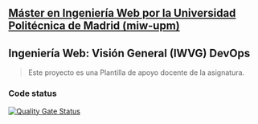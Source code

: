 ## [Máster en Ingeniería Web por la Universidad Politécnica de Madrid (miw-upm)](http://miw.etsisi.upm.es)
## Ingeniería Web: Visión General (IWVG) DevOps
> Este proyecto es una Plantilla de apoyo docente de la asignatura.

### Code status

[![Quality Gate Status](https://sonarcloud.io/api/project_badges/measure?project=jdggLgns_iwvg-devops-gonzalez-josedaniel&metric=alert_status)](https://sonarcloud.io/summary/new_code?id=jdggLgns_iwvg-devops-gonzalez-josedaniel)
